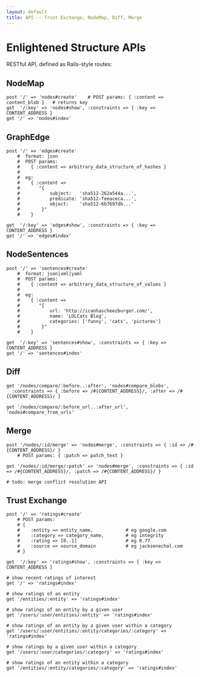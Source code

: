 ```yaml
---
layout: default
title: API -- Trust Exchange, NodeMap, Diff, Merge
---
```



Enlightened Structure APIs
==========================

RESTful API, defined as Rails-style routes:

NodeMap
-------

    post '/' => 'nodes#create'    # POST params: { :content => content_blob }   # returns key
    get  '/:key' => 'nodes#show', :constraints => { :key => CONTENT_ADDRESS }
    get '/' => 'nodes#index'

GraphEdge
---------

    post '/' => 'edges#create'    
        #  format: json
        #  POST params: 
        #    { :content => arbitrary_data_structure_of_hashes }
        #    
        #  eg: 
        #    { :content => 
        #       "{
        #           subject:   'sha512-262a544a...',
        #           predicate: 'sha512-feeaceca...',
        #           object:    'sha512-6b7697db...'
        #        }"
        #    }
        
    get  '/:key' => 'edges#show', :constraints => { :key => CONTENT_ADDRESS } 
    get '/' => 'edges#index'

NodeSentences
-------------

    post '/' => 'sentences#create'    
        #  format: json|xml|yaml
        #  POST params: 
        #    { :content => arbitrary_data_structure_of_values }
        #    
        #  eg: 
        #    { :content => 
        #       "{
        #           url: 'http://icanhascheezburger.com/',
        #           name: 'LOLCats Blog',
        #           categories: ['funny', 'cats', 'pictures']
        #        }"
        #    }
        
    get  '/:key' => 'sentences#show', :constraints => { :key => CONTENT_ADDRESS } 
    get '/' => 'sentences#index'

Diff
----

    get '/nodes/compare/:before..:after', 'nodes#compare_blobs',
      :constraints => { :before => /#{CONTENT_ADDRESS}/, :after => /#{CONTENT_ADDRESS}/ }

    get '/nodes/compare/:before_url..:after_url', 'nodes#compare_from_urls'

Merge
-----
    
    post '/nodes/:id/merge' => 'nodes#merge', :constraints => { :id => /#{CONTENT_ADDRESS}/ }
        # POST params: { :patch => patch_text }

    get '/nodes/:id/merge/:patch' => 'nodes#merge', :constraints => { :id => /#{CONTENT_ADDRESS}/, :patch => /#{CONTENT_ADDRESS}/ }

    # todo: merge conflict resolution API
    
Trust Exchange
--------------

    post '/' => 'ratings#create'  
        # POST params: 
        # { 
        #    :entity => entity_name,            # eg google.com
        #    :category => category_name,        # eg integrity
        #    :rating => [0..1]                  # eg 0.77
        #    :source => source_domain           # eg jacksenechal.com
        # } 

    get  '/:key' => 'ratings#show', :constraints => { :key => CONTENT_ADDRESS }

    # show recent ratings of interest
    get '/' => 'ratings#index'
    
    # show ratings of an entity
    get '/entities/:entity' => 'ratings#index'
    
    # show ratings of an entity by a given user
    get '/users/:user/entities/:entity' => 'ratings#index'

    # show ratings of an entity by a given user within a category
    get '/users/:user/entities/:entity/categories/:category' => 'ratings#index'
    
    # show ratings by a given user within a category
    get '/users/:user/categories/:category' => 'ratings#index'

    # show ratings of an entity within a category
    get '/entities/:entity/categories/:category' => 'ratings#index'    

